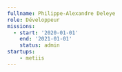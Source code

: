```yaml
---
fullname: Philippe-Alexandre Deleye
role: Développeur
missions:
  - start: '2020-01-01'
    end: '2021-01-01'
    status: admin
startups:
    - metiis
---
```

